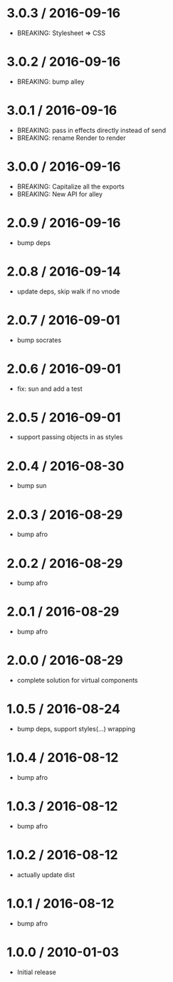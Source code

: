
3.0.3 / 2016-09-16
==================

  * BREAKING: Stylesheet => CSS

3.0.2 / 2016-09-16
==================

  * BREAKING: bump alley

3.0.1 / 2016-09-16
==================

  * BREAKING: pass in effects directly instead of send
  * BREAKING: rename Render to render

3.0.0 / 2016-09-16
==================

  * BREAKING: Capitalize all the exports
  * BREAKING: New API for alley

2.0.9 / 2016-09-16
==================

  * bump deps

2.0.8 / 2016-09-14
==================

  * update deps, skip walk if no vnode

2.0.7 / 2016-09-01
==================

  * bump socrates

2.0.6 / 2016-09-01
==================

  * fix: sun and add a test

2.0.5 / 2016-09-01
==================

  * support passing objects in as styles

2.0.4 / 2016-08-30
==================

  * bump sun

2.0.3 / 2016-08-29
==================

  * bump afro

2.0.2 / 2016-08-29
==================

  * bump afro


2.0.1 / 2016-08-29
==================

  * bump afro

2.0.0 / 2016-08-29
==================

  * complete solution for virtual components

1.0.5 / 2016-08-24
==================

  * bump deps, support styles(...) wrapping

1.0.4 / 2016-08-12
==================

  * bump afro

1.0.3 / 2016-08-12
==================

  * bump afro

1.0.2 / 2016-08-12
==================

  * actually update dist

1.0.1 / 2016-08-12
==================

  * bump afro

1.0.0 / 2010-01-03
==================

  * Initial release
